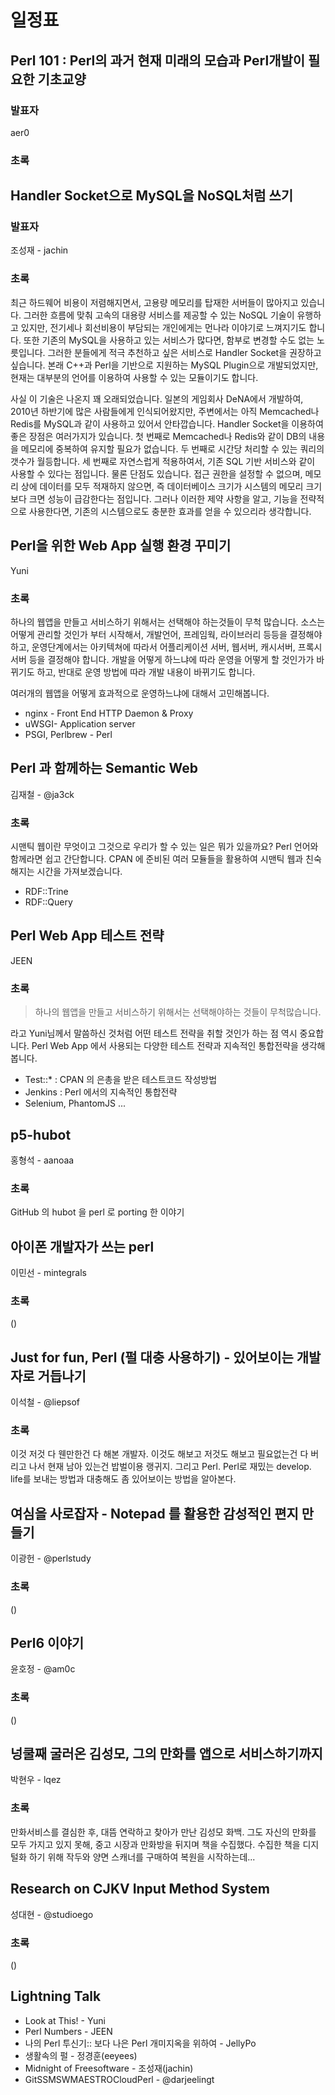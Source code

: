 일정표
=======

Perl 101 : Perl의 과거 현재 미래의 모습과 Perl개발이 필요한 기초교양
---------------------------------------------------------------------

### 발표자

aer0

### 초록


Handler Socket으로 MySQL을 NoSQL처럼 쓰기
------------------------------------------

### 발표자

조성재 - jachin

### 초록

최근 하드웨어 비용이 저렴해지면서, 고용량 메모리를 탑재한 서버들이 많아지고 있습니다.
그러한 흐름에 맞춰 고속의 대용량 서비스를 제공할 수 있는 NoSQL 기술이 유행하고 있지만,
전기세나 회선비용이 부담되는 개인에게는 먼나라 이야기로 느껴지기도 합니다.
또한 기존의 MySQL을 사용하고 있는 서비스가 많다면, 함부로 변경할 수도 없는 노릇입니다.
그러한 분들에게 적극 추천하고 싶은 서비스로 Handler Socket을 권장하고 싶습니다.
본래 C++과 Perl을 기반으로 지원하는 MySQL Plugin으로 개발되었지만,
현재는 대부분의 언어를 이용하여 사용할 수 있는 모듈이기도 합니다.

사실 이 기술은 나온지 꽤 오래되었습니다.
일본의 게임회사 DeNA에서 개발하여, 2010년 하반기에 많은 사람들에게 인식되어왔지만,
주변에서는 아직 Memcached나 Redis를 MySQL과 같이 사용하고 있어서 안타깝습니다.
Handler Socket을 이용하여 좋은 장점은 여러가지가 있습니다.
첫 번째로 Memcached나 Redis와 같이 DB의 내용을 메모리에 중복하여 유지할 필요가 없습니다.
두 번째로 시간당 처리할 수 있는 쿼리의 갯수가 월등합니다.
세 번째로 자연스럽게 적용하여서, 기존 SQL 기반 서비스와 같이 사용할 수 있다는 점입니다.
물론 단점도 있습니다. 접근 권한을 설정할 수 없으며, 메모리 상에 데이터를 모두 적재하지 않으면,
즉 데이터베이스 크기가 시스템의 메모리 크기보다 크면 성능이 급감한다는 점입니다.
그러나 이러한 제약 사항을 알고, 기능을 전략적으로 사용한다면,
기존의 시스템으로도 충분한 효과를 얻을 수 있으리라 생각합니다.


Perl을 위한 Web App 실행 환경 꾸미기
-----------------------------------------------

Yuni

### 초록

하나의 웹앱을 만들고 서비스하기 위해서는 선택해야 하는것들이 무척 많습니다. 
소스는 어떻게 관리할 것인가 부터 시작해서, 개발언어, 프레임웍, 라이브러리 등등을 결정해야 하고,
운영단계에서는 아키텍쳐에 따라서 어플리케이션 서버, 웹서버, 캐시서버, 프록시서버 등을 결정해야 합니다.
개발을 어떻게 하느냐에 따라 운영을 어떻게 할 것인가가 바뀌기도 하고,
반대로 운영 방법에 따라 개발 내용이 바뀌기도 합니다.

여러개의 웹앱을 어떻게 효과적으로 운영하느냐에 대해서 고민해봅니다.

- nginx - Front End HTTP Daemon & Proxy
- uWSGI- Application server
- PSGI, Perlbrew - Perl


Perl 과 함께하는 Semantic Web
-----------------------------

김재철 - @ja3ck

### 초록

시맨틱 웹이란 무엇이고 그것으로 우리가 할 수 있는 일은 뭐가 있을까요?
Perl 언어와 함께라면 쉽고 간단합니다. 
CPAN 에 준비된 여러 모듈들을 활용하여 시맨틱 웹과 친숙해지는 시간을 가져보겠습니다.

- RDF::Trine
- RDF::Query

Perl Web App 테스트 전략
-------------------------------

JEEN

### 초록

> 하나의 웹앱을 만들고 서비스하기 위해서는 선택해야하는 것들이 무척많습니다.

라고 Yuni님께서 말씀하신 것처럼 어떤 테스트 전략을 취할 것인가 하는 점 역시 중요합니다.
Perl Web App 에서 사용되는 다양한 테스트 전략과 지속적인 통합전략을 생각해봅니다.

- Test::* : CPAN 의 은총을 받은 테스트코드 작성방법
- Jenkins : Perl 에서의 지속적인 통합전략
- Selenium, PhantomJS ...

p5-hubot
---------

홍형석 - aanoaa

### 초록

GitHub 의 hubot 을 perl 로 porting 한 이야기

아이폰 개발자가 쓰는 perl
--------------------------

이민선 - mintegrals

### 초록

()

Just for fun, Perl (펄 대충 사용하기) - 있어보이는 개발자로 거듭나기
----------------------------------------------------------------------

이석철 - @liepsof

### 초록

이것 저것 다 웬만한건 다 해본 개발자.
이것도 해보고 저것도 해보고 필요없는건 다 버리고 나서 현재 남아 있는건
밥벌이용 랭귀지. 그리고 Perl.
Perl로 재밌는 develop. life를 보내는 방법과 
대충해도 좀 있어보이는 방법을 알아본다.

여심을 사로잡자 - Notepad 를 활용한 감성적인 편지 만들기
--------------------------------------------------------

이광헌 - @perlstudy

### 초록

()

Perl6 이야기
------------

윤호정 - @am0c

### 초록

()

넝쿨째 굴러온 김성모, 그의 만화를 앱으로 서비스하기까지
-------------------------------------------------------

박현우 - lqez

### 초록

만화서비스를 결심한 후, 대뜸 연락하고 찾아가 만난 김성모 화백.
그도 자신의 만화를 모두 가지고 있지 못해, 중고 시장과 만화방을 뒤지며 책을 수집했다.
수집한 책을 디지털화 하기 위해 작두와 양면 스캐너를 구매하여 복원을 시작하는데...


Research on CJKV Input Method System
-------------------------------------

성대현 - @studioego

### 초록

()

Lightning Talk
---------------

- Look at This! - Yuni
- Perl Numbers  - JEEN
- 나의 Perl 투신기:: 보다 나은 Perl 개미지옥을 위하여 - JellyPo
- 생활속의 펄 - 정경훈(eeyees)
- Midnight of Freesoftware - 조성재(jachin)
- GitSSMSWMAESTROCloudPerl - @darjeelingt

